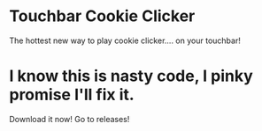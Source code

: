 # Touchbar Cookie Clicker

The hottest new way to play cookie clicker.... on your touchbar!

# I know this is nasty code, I pinky promise I'll fix it.

Download it now! Go to releases!